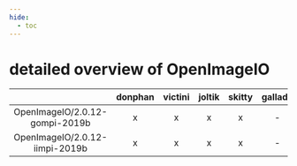 ```yaml
---
hide:
  - toc
---
```


detailed overview of OpenImageIO
================================

| |donphan|victini|joltik|skitty|gallade|accelgor|swalot|doduo|
| :---: | :---: | :---: | :---: | :---: | :---: | :---: | :---: | :---: |
|OpenImageIO/2.0.12-gompi-2019b|x|x|x|x|-|-|-|x|
|OpenImageIO/2.0.12-iimpi-2019b|x|x|x|x|-|-|-|x|
